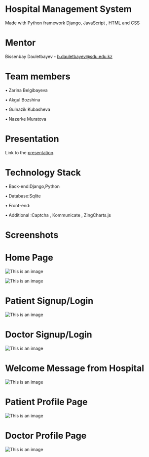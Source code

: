 # Hospital Management System
Made with Python framework Django, JavaScript , HTML and CSS


# Mentor
Bissenbay Dauletbayev - b.dauletbayev@sdu.edu.kz

# Team members
•	Zarina Belgibayeva

•	Akgul Bozshina

•	Gulnazik Kubasheva

•	Nazerke Muratova


# Presentation
Link to the [presentation](https://www.canva.com/design/DAE_xqXQxm4/o7RPHccUmne0zji9Oat68Q/view?utm_content=DAE_xqXQxm4&utm_campaign=designshare&utm_medium=link&utm_source=publishsharelink).

# Technology Stack
•	Back-end:Django,Python

•	Database:Sqlite

•	Front-end:

•	Additional :Captcha , Kommunicate , ZingCharts.js


# Screenshots
# Home Page
![This is an image](https://sun3-11.userapi.com/s/v1/if2/uSEOIJAZSWipkjkQRYz0c9V_g_vxdMsqzNjMJPzxmDF1OYCVhn_4zZCsDZ5h7ePXriet6w6JHO0jPgfTrhm0X4A7.jpg?size=1280x598&quality=96&type=album)

![This is an image](https://sun3-11.userapi.com/s/v1/if2/blMJF9HTA5-NT490_MFXcx6Xd6mvZRc8GIB-HTypwpyh478_DFGnziMr2ah2gpdHmeQmPptsnBkfYjDea9-AJWec.jpg?size=919x647&quality=96&type=album)
# Patient Signup/Login
![This is an image](https://sun9-80.userapi.com/s/v1/if2/y8XC7lRNch-EhT-qh0CnFhmoAcSvk64NmEFmCYC8bxFShkjzsNkAibaCsTT2b9IuHwdWKZIOurKThz6t6FXGr11i.jpg?size=1280x266&quality=96&type=album)
# Doctor Signup/Login
![This is an image](https://sun9-48.userapi.com/s/v1/if2/LWmnSMuvwB1gOqRJCapxqhDZeBjVGUbCr1ZFYTugTYhfGMWl2kEMpjG5Tg5_4Al4T8eyrDPVLle3VBGy-4tsSK8K.jpg?size=1280x284&quality=96&type=album)
# Welcome Message from Hospital
![This is an image](https://sun9-26.userapi.com/s/v1/if2/PpdbziTABuTTnOkZeOZZrO-D4mJBNmHFwJ3ym6eqLLBVPZPrDfc9N7NZypodu_amnD6IYhFu7P3WF2dRdqkp5YoQ.jpg?size=1280x450&quality=96&type=album)
# Patient Profile Page
![This is an image](https://sun9-19.userapi.com/s/v1/if2/s_aPHyEQytxkGo4xZR50lQEmW5JiTRxqyc57qETX7Oaj83WJwa7ObzPzxcTqqrBbkdU9rDrDycEHWFTf9jnflHqU.jpg?size=1280x634&quality=96&type=album)
# Doctor Profile Page
![This is an image](https://sun9-11.userapi.com/s/v1/if2/32FThljjOzC9vdlkG5ihonu8ncNxE-eBpKxJ80gnbJCFzw8LNdRcurzD57siXDn-tIuOzUhpXxVYDYGZ32FG2Ks7.jpg?size=1280x629&quality=96&type=album)
